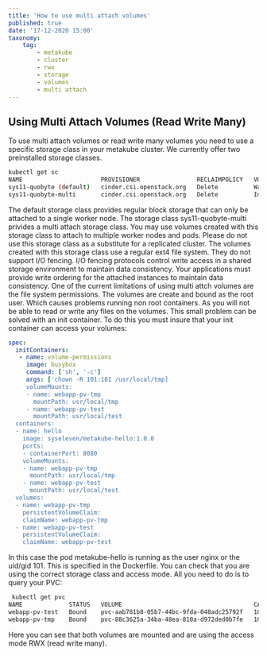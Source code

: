 ```yaml
---
title: 'How to use multi attach volumes'
published: true
date: '17-12-2020 15:00'
taxonomy:
    tag:
        - metakube
        - cluster
        - rwx
        - storage
        - volumes
        - multi attach
---
```


## Using Multi Attach Volumes (Read Write Many)

To use multi attach volumes or read write many volumes you need to use a specific storage class in your metakube cluster. We currently offer two preinstalled storage classes.


``` bash
kubectl get sc
NAME                      PROVISIONER                RECLAIMPOLICY   VOLUMEBINDINGMODE
sys11-quobyte (default)   cinder.csi.openstack.org   Delete          WaitForFirstConsumer
sys11-quobyte-multi       cinder.csi.openstack.org   Delete          Immediate
```

The default storage class provides regular block storage that can only be attached to a single worker node. The storage class sys11-quobyte-multi privides a multi attach storage class. You may use volumes created with this storage class to attach to multiple worker nodes and pods. Please do not use this storage class as a substitute for a replicated cluster. The volumes created with this storage class use a regular ext4 file system. They do not support I/O fencing. I/O fencing protocols control write access in a shared storage environment to maintain data consistency. Your applications must provide write ordering for the attached instances to maintain data consistency.
One of the current limitations of using multi attch volumes are the file system permissions. The volumes are create and bound as the root user. Which causes problems running non root containers. As you will not be able to read or write any files on the volumes. This small problem can be solved with an init container. To do this you must insure that your init container can access your volumes:

``` yaml
spec:
  initContainers:
   - name: volume-permissions
     image: busybox
     command: ['sh', '-c']
     args: ['chown -R 101:101 /usr/local/tmp]
     volumeMounts:
     - name: webapp-pv-tmp
       mountPath: usr/local/tmp
     - name: webapp-pv-test
       mountPath: usr/local/test
  containers:
  - name: hello
    image: syseleven/metakube-hello:1.0.0
    ports:
    - containerPort: 8080
    volumeMounts:
    - name: webapp-pv-tmp
      mountPath: usr/local/tmp
    - name: webapp-pv-test
      mountPath: usr/local/test
  volumes:
  - name: webapp-pv-tmp
    persistentVolumeClaim:
    claimName: webapp-pv-tmp
  - name: webapp-pv-test
    persistentVolumeClaim:
    claimName: webapp-pv-test
```

In this case the pod metakube-hello is running as the user nginx or the uid/gid 101. This is specified in the Dockerfile. You can check that you are using the correct storage class and access mode. All you need to do is to query your PVC:

``` bash
 kubectl get pvc
NAME             STATUS   VOLUME                                     CAPACITY   ACCESS MODES   STORAGECLASS          AGE
webapp-pv-test   Bound    pvc-aab781b8-05b7-44bc-9fda-048adc25792f   1Gi        RWX            sys11-quobyte-multi   21m
webapp-pv-tmp    Bound    pvc-88c3625a-34ba-48ea-810a-d972ded0b7fe   1Gi        RWX            sys11-quobyte-multi   21m
```

Here you can see that both volumes are mounted and are using the access mode RWX (read write many).



